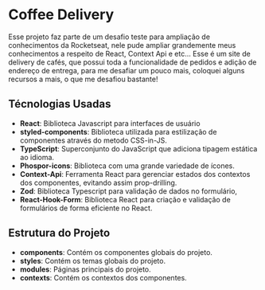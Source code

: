 # Coffee Delivery

Esse projeto faz parte de um desafio teste para ampliação de conhecimentos da Rocketseat, nele pude ampliar grandemente meus conhecimentos a respeito de React, Context Api e etc... Esse é um site de delivery de cafés, que possui toda a funcionalidade de pedidos e adição de endereço de entrega, para me desafiar um pouco mais, coloquei alguns recursos a mais, o que me desafiou bastante!

## Técnologias Usadas

- **React**: Biblioteca Javascript para interfaces de usuário
- **styled-components**: Biblioteca utilizada para estilização de componentes através do metodo CSS-in-JS.
- **TypeScript**: Superconjunto do JavaScript que adiciona tipagem estática ao idioma.
- **Phospor-icons**: Biblioteca com uma grande variedade de ícones.
- **Context-Api**: Ferramenta React para gerenciar estados dos contextos dos componentes, evitando assim prop-drilling.
- **Zod**: Biblioteca Typescript para validação de dados no formulário,
- **React-Hook-Form**: Biblioteca React para criação e validação de formulários de forma eficiente no React.

## Estrutura do Projeto

- **components**: Contém os componentes globais do projeto.
- **styles**: Contém os temas globais do projeto.
- **modules**: Páginas principais do projeto.
- **contexts**: Contém os contextos dos componentes.
